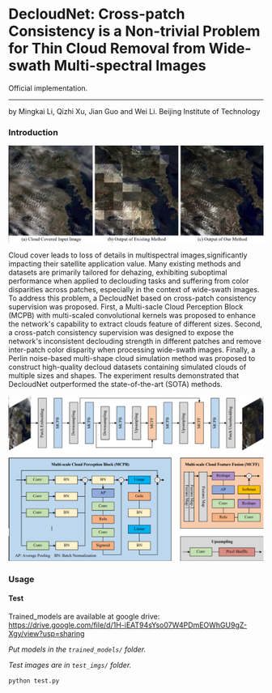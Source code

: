 #  DecloudNet: Cross-patch Consistency is a Non-trivial Problem for Thin Cloud Removal from Wide-swath Multi-spectral Images
 Official implementation.

---

by Mingkai Li, Qizhi Xu, Jian Guo and Wei Li. 
Beijing Institute of Technology

### Introduction

![Alt text](figs/1.png)

Cloud cover leads to loss of details in multispectral images,significantly impacting their satellite application value. Many existing methods and datasets are primarily tailored for dehazing, exhibiting suboptimal performance when applied to declouding tasks and suffering from color disparities across patches, especially in the context of wide-swath images.
To address this problem, a DecloudNet based on cross-patch consistency supervision was proposed. First, a Multi-sacle Cloud Perception Block (MCPB) with multi-scaled convolutional kernels was proposed to enhance the network's capability to extract clouds feature of different sizes. Second, a cross-patch consistency supervision was designed to expose the network's inconsistent declouding strength in different patches and remove inter-patch color disparity when processing wide-swath images. Finally, a Perlin noise-based multi-shape cloud simulation method was proposed to construct high-quality decloud datasets containing simulated clouds of multiple sizes and shapes. The experiment results demonstrated that DecloudNet outperformed the state-of-the-art (SOTA) methods.

![Alt text](figs/2.png)

### Usage
#### Test

Trained_models are available at google drive: https://drive.google.com/file/d/1H-iEAT94sYso07W4PDmEOWhGU9gZ-Xgy/view?usp=sharing

*Put  models in the `trained_models/` folder.*

*Test images are in `test_imgs/` folder.*

 ```shell
 python test.py 
```
